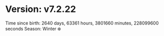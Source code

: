 # Version: v7.2.22
Time since birth: 2640 days, 63361 hours, 3801660 minutes, 228099600 seconds
Season: Winter ❄️
